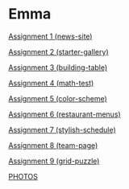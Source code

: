 <h1>Emma</h1>

<p><a href="/BasicWebDesign1/assignment1.html" target="blank">Assignment 1 (news-site)</a></p>
<p><a href="/BasicWebDesign1/starter_gallery_assignment.html" target="blank">Assignment 2 (starter-gallery)</a></p>
<p><a href="/BasicWebDesign1/building-tables-assignment.html" target="blank">Assignment 3 (building-table)</a></p>
<p><a href="/BasicWebDesign1/math-test-assignment.html" target="blank">Assignment 4 (math-test)</a></p>
<p><a href="/BasicWebDesign1/color-scheme-assignment.html" target="blank">Assignment 5 (color-scheme)</a></p>
<p><a href="/BasicWebDesign1/restaurant-menu-assignment.html" target="blank">Assignment 6 (restaurant-menus)</a></p>
<p><a href="/BasicWebDesign1/stylish-schedule-assignment.html" target="blank">Assignment 7 (stylish-schedule)</a></p>
<p><a href="/BasicWebDesign1/team-page-assignment.html" target="blank">Assignment 8 (team-page)</a></p>
<p><a href="/BasicWebDesign1/puzzle-assignment.html" target="blank">Assignment 9 (grid-puzzle)</a></p>
<p><a href="/Puzzle/puzzle1.html" target="blank">PHOTOS</a></p>
